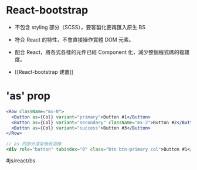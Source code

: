 # React-bootstrap
- 不包含 styling 部分（SCSS），要客製化要再匯入原生 BS
- 符合 React 的特性，不會直接操作實體 DOM 元素。
- 配合 React，將各式各樣的元件已經 Component 化，減少整個程式碼的複雜度。


- [[React-bootstrap 建置]]

# 'as' prop
```jsx
<Row className="mx-0">
  <Button as={Col} variant="primary">Button #1</Button>
  <Button as={Col} variant="secondary" className="mx-2">Button #2</Button>
  <Button as={Col} variant="success">Button #3</Button>
</Row>
```
```jsx
// as 的部分渲染後長這樣
<div role="button" tabindex="0" class="btn btn-primary col">Button #1</div>
```
#js/react/bs 